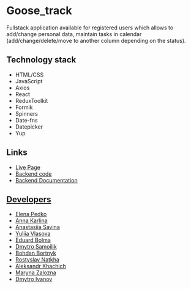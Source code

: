# Goose_track

<p> Fullstack application available for registered users which allows to add/change personal data, maintain tasks in calendar (add/change/delete/move to another column depending on the status).</p>

## Technology stack
<ul>
	<li>HTML/CSS</li>
	<li>JavaScript</li>
	<li>Axios</li>
	<li>React</li>
	<li>ReduxToolkit</li>
  <li>Formik</li>
	<li>Spinners</li>
  <li>Date-fns</li>
  <li>Datepicker</li>
  <li>Yup</li>
</ul>

## Links

<ul>
	<li><a href="https://elenaods.github.io/goose_track/">Live Page</li>
	<li><a href="https://github.com/ElenaOds/goose_track-backend">Backend code</li>
	<li><a href="https://task-manager-backend-0lj0.onrender.com/api-docs/">Backend Documentation</li>
</ul>


## Developers

<ul>
	<li><a href="https://github.com/ElenaOds">Elena Pedko</li>
	<li><a href="https://github.com/KarlAnna">Anna Karlina</li>
	<li><a href="https://github.com/NastyonaSavina">Anastasiia Savina</li>
  <li><a href="https://github.com/Vlasova1983">Yuliia Vlasova</li>
  <li><a href="https://github.com/edbx">Eduard Bolma</li>
  <li><a href="https://github.com/dimadimaya">Dmytro Samoilik</li>
  <li><a href="https://github.com/kuzen0211">Bohdan Bortnyk</li>
  <li><a href="https://github.com/rostiq">Rostyslav Natkha</li>
  <li><a href="https://github.com/Khanchic">Aleksandr Khachich</li>
  <li><a href="https://github.com/marina-zalozna">Maryna Zalozna</li>
  <li><a href="https://github.com/nirqqen97">Dmytro Ivanov</li>

    

</ul>

